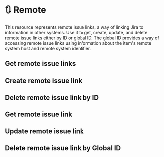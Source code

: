 # 🔃 Remote

This resource represents remote issue links, a way of linking Jira to information in other systems. Use it to get, create, update, and delete remote issue links either by ID or global ID. The global ID provides a way of accessing remote issue links using information about the item's remote system host and remote system identifier.

## Get remote issue links <a href="#get-remote-issue-links" id="get-remote-issue-links"></a>

## Create remote issue link <a href="#create-remote-issue-link" id="create-remote-issue-link"></a>

## Delete remote issue link by ID <a href="#delete-remote-issue-link-by-id" id="delete-remote-issue-link-by-id"></a>

## Get remote issue link <a href="#get-remote-issue-link" id="get-remote-issue-link"></a>

## Update remote issue link

## Delete remote issue link by Global ID
